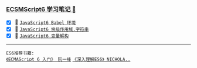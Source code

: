 ### <a href="#top" id="top"> ECSMScript6 学习笔记 :maple_leaf:</a>

- [x] :maple_leaf: [`JavaScript6 Babel 环境`](https://github.com/kickgod/Script/blob/master/Document/ECS6LetConstStringFunction.md/ES6Babel.md)
- [x] :maple_leaf: [`JavaScript6 块级作用域.字符串`](https://github.com/kickgod/Front-End/blob/master/Javascript/Javascript6/ECS6LetConstString.md)
- [x] :maple_leaf: [`JavaScript6 变量解构`](https://github.com/kickgod/Front-End/blob/master/Javascript/Javascript6/ECS6VariableAssignment.md)

-----
`ES6推荐书籍:` <br/>
[`《ECMAScript 6 入门》 阮一峰`](http://es6.ruanyifeng.com/) [`《深入理解ES6》 NICHOLA..`](https://segmentfault.com/a/1190000010199272)

